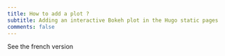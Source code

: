 ```yaml
---
title: How to add a plot ?
subtitle: Adding an interactive Bokeh plot in the Hugo static pages
comments: false
---
```


See the french version
